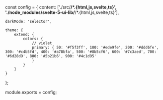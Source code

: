 const config = {
	content: ['./src/**/*.{html,js,svelte,ts}', './node_modules/svelte-5-ui-lib/**/*.{html,js,svelte,ts}'],

	darkMode: 'selector',

	theme: {
		extend: {
			colors: {
				// violet
				primary: { 50: '#f5f3ff', 100: '#ede9fe', 200: '#ddd6fe', 300: '#c4b5fd', 400: '#a78bfa', 500: '#8b5cf6', 600: '#7c3aed', 700: '#6d28d9', 800: '#5b21b6', 900: '#4c1d95'
				}
			}
		}
	}
};

module.exports = config;
